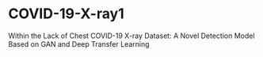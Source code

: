 # COVID-19-X-ray1
Within the Lack of Chest COVID-19 X-ray Dataset: A Novel Detection Model Based on GAN and Deep Transfer Learning
